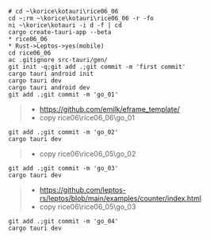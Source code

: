 ```
# cd ~\korice\kotauri\rice06_06
cd ~;rm ~\korice\kotauri\rice06_06 -r -fo
ni ~\korice\kotauri -i d -f | cd
cargo create-tauri-app --beta
* rice06_06
* Rust->Leptos->yes(mobile)
cd rice06_06
ac .gitignore src-tauri/gen/
git init -q;git add .;git commit -m 'first commit'
cargo tauri android init
cargo tauri dev
cargo tauri android dev
git add .;git commit -m 'go_01'
```
> * https://github.com/emilk/eframe_template/
> * copy rice06\rice06_06\go_01
```
git add .;git commit -m 'go_02'
cargo tauri dev
```
> * copy rice06\rice06_05\go_02
```
git add .;git commit -m 'go_03'
cargo tauri dev
```
> * https://github.com/leptos-rs/leptos/blob/main/examples/counter/index.html
> * copy rice06\rice06_05\go_03
```
git add .;git commit -m 'go_04'
cargo tauri dev
```